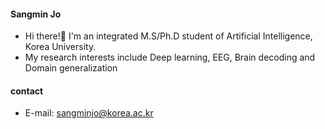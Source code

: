 #### Sangmin Jo
* Hi there!👋 I'm an integrated M.S/Ph.D student of Artificial Intelligence, Korea University.
* My research interests include Deep learning, EEG, Brain decoding and Domain generalization



#### contact
* E-mail: sangminjo@korea.ac.kr
